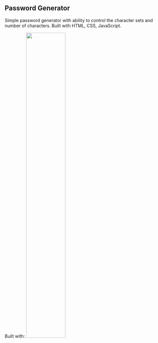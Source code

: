 ## Password Generator

Simple password generator with ability to control the character sets and number of characters. Built with HTML, CSS, JavaScript.

Built with: 
<img src="https://www.freepnglogos.com/uploads/html5-logo-png/html5-logo-devextreme-multi-purpose-controls-html-javascript-3.png" width="50%">
